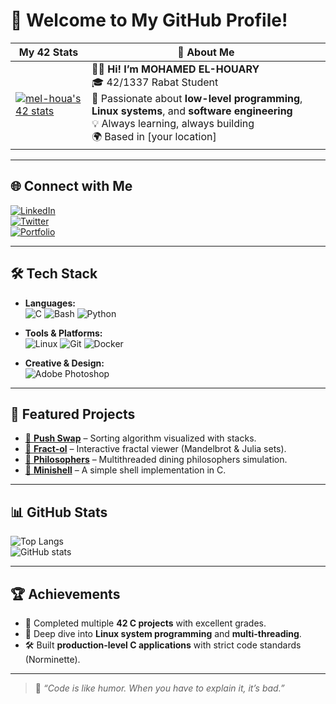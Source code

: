 
# 👋 Welcome to My GitHub Profile!

| My 42 Stats | 💫 About Me |
| --- | --- |
| [![mel-houa's 42 stats](https://badge.mediaplus.ma/binary/mel-houa)](https://profile.intra.42.fr/users/mel-houa) | 👨‍💻 **Hi! I’m MOHAMED EL-HOUARY** <br> 🎓 42/1337 Rabat Student <br> 🚀 Passionate about **low-level programming**, **Linux systems**, and **software engineering** <br> 💡 Always learning, always building <br> 🌍 Based in [your location] |

---

## 🌐 Connect with Me
[![LinkedIn](https://img.shields.io/badge/LinkedIn-%230077B5.svg?logo=linkedin&logoColor=white)](https://www.linkedin.com/in/mohamed-el-houary-9b615b361/)  
[![Twitter](https://img.shields.io/badge/Twitter-%231DA1F2.svg?logo=twitter&logoColor=white)](https://twitter.com/YOUR-TWITTER/)  
[![Portfolio](https://img.shields.io/badge/Portfolio-%23000000.svg?logo=firefox&logoColor=white)](https://your-portfolio-link.com)

---

## 🛠️ Tech Stack
- **Languages:**  
  ![C](https://img.shields.io/badge/C-%2300599C.svg?style=for-the-badge&logo=c&logoColor=white)
  ![Bash](https://img.shields.io/badge/Bash-%234EAA25.svg?style=for-the-badge&logo=gnu-bash&logoColor=white)
  ![Python](https://img.shields.io/badge/Python-%233776AB.svg?style=for-the-badge&logo=python&logoColor=white)

- **Tools & Platforms:**  
  ![Linux](https://img.shields.io/badge/Linux-FCC624.svg?style=for-the-badge&logo=linux&logoColor=black)
  ![Git](https://img.shields.io/badge/Git-%23F05032.svg?style=for-the-badge&logo=git&logoColor=white)
  ![Docker](https://img.shields.io/badge/Docker-%230db7ed.svg?style=for-the-badge&logo=docker&logoColor=white)

- **Creative & Design:**  
  ![Adobe Photoshop](https://img.shields.io/badge/Photoshop-%2331A8FF.svg?style=for-the-badge&logo=adobephotoshop&logoColor=white)

---

## 📌 Featured Projects
- [🔗 **Push Swap**](https://github.com/YOUR-USERNAME/push_swap) – Sorting algorithm visualized with stacks.
- [🔗 **Fract-ol**](https://github.com/YOUR-USERNAME/fract-ol) – Interactive fractal viewer (Mandelbrot & Julia sets).
- [🔗 **Philosophers**](https://github.com/YOUR-USERNAME/philosophers) – Multithreaded dining philosophers simulation.
- [🔗 **Minishell**](https://github.com/YOUR-USERNAME/minishell) – A simple shell implementation in C.

---

## 📊 GitHub Stats
![Top Langs](https://github-readme-stats.vercel.app/api/top-langs/?username=M-elhouary&theme=shades-of-purple&hide_border=false&layout=compact)  
![GitHub stats](https://github-readme-stats.vercel.app/api?username=M-elhouary&show_icons=true&theme=shades-of-purple)

---

## 🏆 Achievements
- 🎯 Completed multiple **42 C projects** with excellent grades.
- 🐧 Deep dive into **Linux system programming** and **multi-threading**.
- 🛠️ Built **production-level C applications** with strict code standards (Norminette).

---

> 💬 *“Code is like humor. When you have to explain it, it’s bad.”*  

